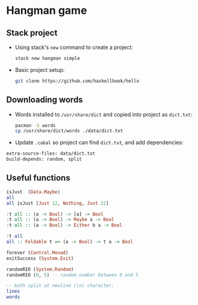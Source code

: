 # Hangman game 

## Stack project 

- Using stack's `new` command to create a project:

  ```bash
  stack new hangman simple
  ```

- Basic project setup:

  ```bash 
  git clone https://github.com/haskellbook/hello
  ```

## Downloading words 

- Words installed to `/usr/share/dict` and copied into project 
  as `dict.txt`:

  ```bash
  pacman -S words 
  cp /usr/share/dict/words ./data/dict.txt
  ```
  
- Update `.cabal` so project can find `dict.txt`, and add 
  dependencies:

```bash
extra-source-files: data/dict.txt
build-depends: random, split
```

## Useful functions 

```haskell
isJust  (Data.Maybe)
all
all isJust [Just 12, Nothing, Just 22]

:t all :: (a -> Bool) -> [a] -> Bool 
:t all :: (a -> Bool) -> Maybe a -> Bool 
:t all :: (a -> Bool) -> Either b a -> Bool 

:t all 
all :: Foldable t => (a -> Bool) -> t a -> Bool

forever (Control.Monad)
exitSuccess (System.Exit)

randomRIO (System.Random)
randomRIO (0, 5) -- random number between 0 and 5

-- both split at newline (\n) character:
lines 
words
```
